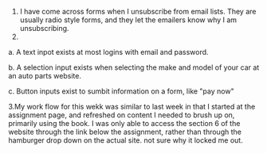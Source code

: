 1. I have come across forms when I unsubscribe from email lists. They are usually radio style forms, and they let the emailers know why I am unsubscribing.
2.
  a. A text inpot exists at most logins with email and password.

  b. A selection input exists when selecting the make and model of your car at an auto parts website.

  c. Button inputs exist to sumbit information on a form, like "pay now"
  
3.My work flow for this wekk was similar to last week in that I started at the assignment page, and refreshed on content I needed to brush up on, primarily using the book. I was only able to access the section 6 of the website through the link below the assignment, rather than through the hamburger drop down on the actual site. not sure why it locked me out.
